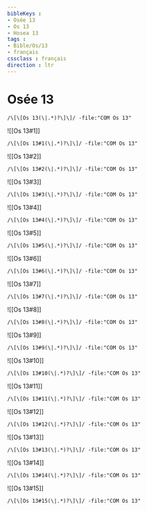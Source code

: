 ```yaml
---
bibleKeys : 
- Osée 13
- Os 13
- Hosea 13
tags : 
- Bible/Os/13
- français
cssclass : français
direction : ltr
---
```


# Osée 13

```query
/\[\[Os 13(\|.*)?\]\]/ -file:"COM Os 13"
```



![[Os 13#1]]

```query
/\[\[Os 13#1(\|.*)?\]\]/ -file:"COM Os 13"
```

![[Os 13#2]]

```query
/\[\[Os 13#2(\|.*)?\]\]/ -file:"COM Os 13"
```

![[Os 13#3]]

```query
/\[\[Os 13#3(\|.*)?\]\]/ -file:"COM Os 13"
```

![[Os 13#4]]

```query
/\[\[Os 13#4(\|.*)?\]\]/ -file:"COM Os 13"
```

![[Os 13#5]]

```query
/\[\[Os 13#5(\|.*)?\]\]/ -file:"COM Os 13"
```

![[Os 13#6]]

```query
/\[\[Os 13#6(\|.*)?\]\]/ -file:"COM Os 13"
```

![[Os 13#7]]

```query
/\[\[Os 13#7(\|.*)?\]\]/ -file:"COM Os 13"
```

![[Os 13#8]]

```query
/\[\[Os 13#8(\|.*)?\]\]/ -file:"COM Os 13"
```

![[Os 13#9]]

```query
/\[\[Os 13#9(\|.*)?\]\]/ -file:"COM Os 13"
```

![[Os 13#10]]

```query
/\[\[Os 13#10(\|.*)?\]\]/ -file:"COM Os 13"
```

![[Os 13#11]]

```query
/\[\[Os 13#11(\|.*)?\]\]/ -file:"COM Os 13"
```

![[Os 13#12]]

```query
/\[\[Os 13#12(\|.*)?\]\]/ -file:"COM Os 13"
```

![[Os 13#13]]

```query
/\[\[Os 13#13(\|.*)?\]\]/ -file:"COM Os 13"
```

![[Os 13#14]]

```query
/\[\[Os 13#14(\|.*)?\]\]/ -file:"COM Os 13"
```

![[Os 13#15]]

```query
/\[\[Os 13#15(\|.*)?\]\]/ -file:"COM Os 13"
```

